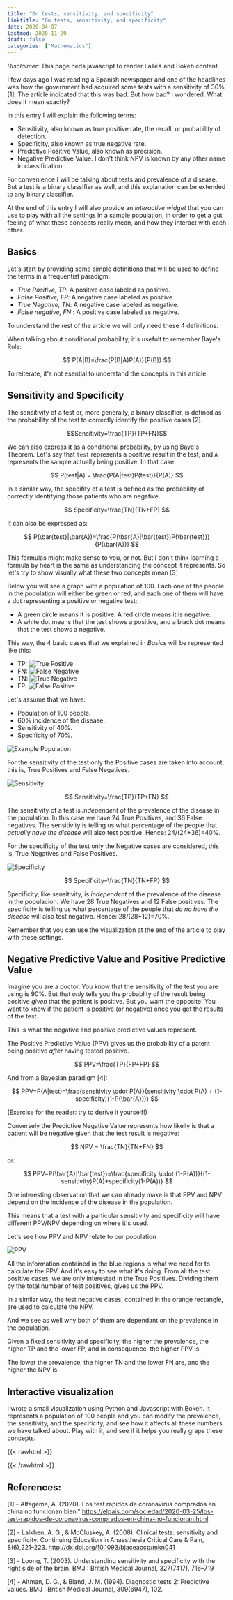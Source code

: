 ```yaml
---
title: "On tests, sensitivity, and specificity"
linktitle: "On tests, sensitivity, and specificity"
date: 2020-04-07
lastmod: 2020-11-29
draft: false
categories: ["Mathematics"]
---
```

*Disclaimer*: This page neds javascript to render LaTeX and Bokeh content.

I few days ago I was reading a Spanish newspaper and one of the headlines was how the government had acquired some tests with a sensitivity of 30% [1]. The article indicated that this was bad. But how bad? I wondered. What does it mean exactly?

In this entry I will explain the following terms:

- Sensitivity, also known as true positive rate, the recall, or probability of detection.
- Specificity, also known as true negative rate.
- Predictive Positive Value, also known as precision.
- Negative Predictive Value. I don't think NPV is known by any other name in classification.

For convenience I will be talking about tests and prevalence of a disease. But a test is a binary classifier as well, and this explanation can be extended to any binary classifier.

At the end of this entry I will also provide an *interactive widget* that you can use to play with all the settings in a sample population, in order to get a gut feeling of what these concepts really mean, and how they interact with each other.

## Basics

Let's start by providing some simple definitions that will be used to define the terms in a frequentist paradigm:

- *True Positive, TP*: A positive case labeled as positive.
- *False Positive,  FP*: A negative case labeled as positive.
- *True Negative, TN*: A negative case labeled as negative.
- *False negative, FN* : A positive case labeled as negative.

To understand the rest of the article we will only need these 4 definitions.

When talking about conditional probability, it's usefult to remember Baye's Rule:

$$ P(A|B)=\frac{P(B|A)P(A)}{P(B)} $$

To reiterate, it's not esential to understand the concepts in this article.

## Sensitivity and Specificity

The sensitivity of a test or, more generally, a binary classifier, is defined as the probability of the test to correctly identify the positive cases [2].

$$Sensitivity=\frac{TP}{TP+FN}$$

We can also express it as a conditional probability, by using Baye's Theorem. Let's say that `test` represents a positive result in the test, and `A` represents the sample actually being positive. In that case:

$$ P(test|A) = \frac{P(A|test)P(test)}{P(A)} $$

In a similar way, the specifity of a test is defined as the probability of correctly identifying those patients who are negative.

$$ Specificity=\frac{TN}{TN+FP} $$

It can also be expressed as:

$$ P(\bar{test}|\bar{A})=\frac{P(\bar{A}|\bar{test})P(\bar{test})}{P(\bar{A})} $$

This formulas might make sense to you, or not. But I don't think learning a formula by heart is the same as understanding the concept it represents. So let's try to show visually what these two concepts mean [3]

Below you will see a graph with a population of 100. Each one of the people in the population will either be green or red, and each one of them will have a dot representing a positive or negative test:

- A green circle means it is positive. A red circle means it is negative.
- A white dot means that the test shows a positive, and a black dot means that the test shows a negative.

This way, the 4 basic cases that we explained in *Basics* will be represented like this:

- TP: ![True Positive](/img/2020/TP.png)
- FN: ![False Negative](/img/2020/FN.png)
- TN: ![True Negative](/img/2020/TN.png)
- FP: ![False Positive](/img/2020/FP.png)

Let's assume that we have:

- Population of 100 people.
- 60% incidence of the disease.
- Sensitivity of 40%.
- Specificity of 70%.

![Example Population](/img/2020/example_population.png)

For the sensitivity of the test only the Positive cases are taken into account, this is, True Positives and False Negatives.

![Sensitivity](/img/2020/sensitivity.png)

$$ Sensitivity=\frac{TP}{TP+FN} $$

The sensitivity of a test is *independent* of the prevalence of the disease in the population. In this case we have 24 True Positives, and 36 False negatives. The sensitivity is telling us what percentage of the people that *actually have the disease* will also test positive. Hence: 24/(24+36)=40%.

For the specificity of the test only the Negative cases are considered, this is, True Negatives and False Positives.

![Specificity](/img/2020/specificity.png)

$$ Specificity=\frac{TN}{TN+FP} $$

Specificity, like sensitivity, is *independent* of the prevalence of the disease in the populacion. We have 28 True Negatives and 12 False positives. The specificity is telling us what percentage of the people that *do no have the disease* will also test negative. Hence: 28/(28+12)=70%.

Remember that you can use the visualization at the end of the article to play with these settings.

## Negative Predictive Value and Positive Predictive Value

Imagine you are a doctor. You know that the sensitivity of the test you are using is 90%. But that *only* tells you the probablity of the result being positive *given* that the patient is positive. But you want the opposite! You want to know if the patient is positive (or negative) once you get the results of the test. 

This is what the negative and positive predictive values represent.

The Positive Predictive Value (PPV) gives us the probability of a patent being positive *after* having tested positive.

$$ PPV=\frac{TP}{FP+FP} $$

And from a Bayesian paradigm [4]:

$$ PPV=P(A|test)=\frac{sensitivity \cdot P(A)}{sensitivity \cdot P(A) + (1-specificity)(1-P(\bar{A}))} $$

(Exercise for the reader: try to derive it yourself!)

Conversely the Predictive Negative Value represents how likelly is that a patient will be negative given that the test result is negative:

$$ NPV = \frac{TN}{TN+FN} $$

or:

$$ PPV=P(\bar{A}|\bar{test})=\frac{specificity \cdot (1-P(A))}{(1-sensitivity)P(A)+specificity(1-P(A))} $$

One interesting observation that we can already make is that PPV and NPV depend on the incidence of the disease in the population.

This means that a test with a particular sensitivity and specificity will have different PPV/NPV depending on where it's used.

Let's see how PPV and NPV relate to our population

![PPV](/img/2020/PPV.png)

All the information contained in the blue regions is what we need for to calculate the PPV. And it's easy to see what it's doing. From all the test positive cases, we are only interested in the True Positives. Dividing them by the total number of test positives, gives us the PPV.

In a similar way, the test negative cases, contained in the orange rectangle, are used to calculate the NPV.

And we see as well why both of them are dependant on the prevalence in the population.

Given a fixed sensitivity and specificity, the higher the prevalence, the higher TP and the lower FP, and in consequence, the higher PPV is.

The lower the prevalence, the higher TN and the lower FN are, and the higher the NPV is.

## Interactive visualization

I wrote a small visualization using Python and Javascript with Bokeh. It represents a population of 100 people and you can modify the prevalence, the sensitivity, and the specificity, and see how it affects all these numbers we have talked about. Play with it, and see if it helps you really graps these concepts.

{{< rawhtml >}}
<script src="https://cdn.bokeh.org/bokeh/release/bokeh-2.0.1.min.js"
        crossorigin="anonymous"></script>
<script src="https://cdn.bokeh.org/bokeh/release/bokeh-widgets-2.0.1.min.js"
        crossorigin="anonymous"></script>
<script src="https://cdn.bokeh.org/bokeh/release/bokeh-tables-2.0.1.min.js"
        crossorigin="anonymous"></script>
		
<script type="text/javascript">

    (function() {
          var fn = function() {
            Bokeh.safely(function() {
              (function(root) {
                function embed_document(root) {
                  
                var docs_json = '{&quot;d3092d28-506f-4eaf-bcf8-db53a2d12ab0&quot;:{&quot;roots&quot;:{&quot;references&quot;:[{&quot;attributes&quot;:{&quot;text&quot;:&quot;TP = 50 \\t FP = 0&quot;},&quot;id&quot;:&quot;1072&quot;,&quot;type&quot;:&quot;PreText&quot;},{&quot;attributes&quot;:{&quot;bottom_units&quot;:&quot;screen&quot;,&quot;fill_alpha&quot;:0.5,&quot;fill_color&quot;:&quot;lightgrey&quot;,&quot;left_units&quot;:&quot;screen&quot;,&quot;level&quot;:&quot;overlay&quot;,&quot;line_alpha&quot;:1.0,&quot;line_color&quot;:&quot;black&quot;,&quot;line_dash&quot;:[4,4],&quot;line_width&quot;:2,&quot;render_mode&quot;:&quot;css&quot;,&quot;right_units&quot;:&quot;screen&quot;,&quot;top_units&quot;:&quot;screen&quot;},&quot;id&quot;:&quot;1030&quot;,&quot;type&quot;:&quot;BoxAnnotation&quot;},{&quot;attributes&quot;:{&quot;children&quot;:[{&quot;id&quot;:&quot;1007&quot;},{&quot;id&quot;:&quot;1070&quot;},{&quot;id&quot;:&quot;1068&quot;},{&quot;id&quot;:&quot;1069&quot;}]},&quot;id&quot;:&quot;1079&quot;,&quot;type&quot;:&quot;Column&quot;},{&quot;attributes&quot;:{&quot;text&quot;:&quot;TN = 50 \\t FN = 0&quot;},&quot;id&quot;:&quot;1073&quot;,&quot;type&quot;:&quot;PreText&quot;},{&quot;attributes&quot;:{&quot;fill_color&quot;:{&quot;value&quot;:&quot;lightgreen&quot;},&quot;line_color&quot;:{&quot;value&quot;:&quot;lightgreen&quot;},&quot;radius&quot;:{&quot;units&quot;:&quot;data&quot;,&quot;value&quot;:0.45},&quot;x&quot;:{&quot;field&quot;:&quot;x_values&quot;},&quot;y&quot;:{&quot;field&quot;:&quot;y_values&quot;}},&quot;id&quot;:&quot;1039&quot;,&quot;type&quot;:&quot;Circle&quot;},{&quot;attributes&quot;:{&quot;fill_color&quot;:{&quot;value&quot;:&quot;white&quot;},&quot;line_color&quot;:{&quot;value&quot;:&quot;white&quot;},&quot;radius&quot;:{&quot;units&quot;:&quot;data&quot;,&quot;value&quot;:0.1},&quot;x&quot;:{&quot;field&quot;:&quot;x_values&quot;},&quot;y&quot;:{&quot;field&quot;:&quot;y_values&quot;}},&quot;id&quot;:&quot;1049&quot;,&quot;type&quot;:&quot;Circle&quot;},{&quot;attributes&quot;:{&quot;text&quot;:&quot;PPV = 1 \\t NPV = 1&quot;},&quot;id&quot;:&quot;1074&quot;,&quot;type&quot;:&quot;PreText&quot;},{&quot;attributes&quot;:{},&quot;id&quot;:&quot;1089&quot;,&quot;type&quot;:&quot;Selection&quot;},{&quot;attributes&quot;:{&quot;data_source&quot;:{&quot;id&quot;:&quot;1002&quot;},&quot;glyph&quot;:{&quot;id&quot;:&quot;1044&quot;},&quot;hover_glyph&quot;:null,&quot;muted_glyph&quot;:null,&quot;nonselection_glyph&quot;:{&quot;id&quot;:&quot;1045&quot;},&quot;selection_glyph&quot;:null,&quot;view&quot;:{&quot;id&quot;:&quot;1047&quot;}},&quot;id&quot;:&quot;1046&quot;,&quot;type&quot;:&quot;GlyphRenderer&quot;},{&quot;attributes&quot;:{&quot;args&quot;:{&quot;source_negative&quot;:{&quot;id&quot;:&quot;1002&quot;},&quot;source_positive&quot;:{&quot;id&quot;:&quot;1001&quot;}},&quot;code&quot;:&quot;\\n    // If you are reading this, I know I know, it&#x27;s not pretty.\\n    // I was going to rewrite it once I made sure it&#x27;s working. But you know \\n    // how it goes...\\n    var pos_data = source_positive.data;\\n    var neg_data = source_negative.data;\\n    var positives = cb_obj.value;\\n    pos_data[&#x27;x_values&#x27;]=[];\\n    pos_data[&#x27;y_values&#x27;]=[];\\n    var pos_quotient = Math.floor(positives/10);\\n    var pos_remainder = positives % 10;\\n    var row;\\n    var col;\\n    for (row=0; row&lt;pos_quotient; row++){\\n        for (col=0; col&lt;10; col++){\\n            pos_data[&#x27;x_values&#x27;].push(col)\\n        }\\n    }\\n    for (col=0; col&lt;pos_quotient; col++){\\n        for (row=0; row&lt;10; row++){\\n            pos_data[&#x27;y_values&#x27;].push(col)\\n        }\\n    }\\n    for (col=0; col&lt;pos_remainder; col++){\\n        pos_data[&#x27;x_values&#x27;].push(col)\\n        pos_data[&#x27;y_values&#x27;].push(pos_quotient)\\n    }\\n    neg_data[&#x27;x_values&#x27;]=[];\\n    neg_data[&#x27;y_values&#x27;]=[];\\n    var negatives = 100 - positives;\\n    var neg_quotient = Math.floor(negatives/10);\\n    var neg_remainder = negatives % 10;\\n    for (row=0; row&lt;neg_quotient; row++){\\n        for (col=0; col&lt;10; col++){\\n            neg_data[&#x27;x_values&#x27;].push(col)\\n        }\\n    }\\n    for (col=10-neg_quotient; col&lt;10; col++){\\n        for (row=0; row&lt;10; row++){\\n            neg_data[&#x27;y_values&#x27;].push(col)\\n        }\\n    }\\n    for (col=10-neg_remainder; col&lt;10; col++){\\n        neg_data[&#x27;x_values&#x27;].push(col)\\n        neg_data[&#x27;y_values&#x27;].push(9-neg_quotient)\\n    }\\n    source_positive.change.emit();\\n    source_negative.change.emit();\\n&quot;},&quot;id&quot;:&quot;1075&quot;,&quot;type&quot;:&quot;CustomJS&quot;},{&quot;attributes&quot;:{},&quot;id&quot;:&quot;1010&quot;,&quot;type&quot;:&quot;DataRange1d&quot;},{&quot;attributes&quot;:{},&quot;id&quot;:&quot;1014&quot;,&quot;type&quot;:&quot;LinearScale&quot;},{&quot;attributes&quot;:{},&quot;id&quot;:&quot;1087&quot;,&quot;type&quot;:&quot;BasicTickFormatter&quot;},{&quot;attributes&quot;:{&quot;below&quot;:[{&quot;id&quot;:&quot;1016&quot;}],&quot;center&quot;:[{&quot;id&quot;:&quot;1019&quot;},{&quot;id&quot;:&quot;1023&quot;}],&quot;left&quot;:[{&quot;id&quot;:&quot;1020&quot;}],&quot;renderers&quot;:[{&quot;id&quot;:&quot;1041&quot;},{&quot;id&quot;:&quot;1046&quot;},{&quot;id&quot;:&quot;1051&quot;},{&quot;id&quot;:&quot;1056&quot;},{&quot;id&quot;:&quot;1061&quot;},{&quot;id&quot;:&quot;1066&quot;}],&quot;title&quot;:{&quot;id&quot;:&quot;1083&quot;},&quot;toolbar&quot;:{&quot;id&quot;:&quot;1031&quot;},&quot;x_range&quot;:{&quot;id&quot;:&quot;1008&quot;},&quot;x_scale&quot;:{&quot;id&quot;:&quot;1012&quot;},&quot;y_range&quot;:{&quot;id&quot;:&quot;1010&quot;},&quot;y_scale&quot;:{&quot;id&quot;:&quot;1014&quot;}},&quot;id&quot;:&quot;1007&quot;,&quot;subtype&quot;:&quot;Figure&quot;,&quot;type&quot;:&quot;Plot&quot;},{&quot;attributes&quot;:{&quot;args&quot;:{&quot;slider_sensitivity&quot;:{&quot;id&quot;:&quot;1068&quot;},&quot;source_false_negatives&quot;:{&quot;id&quot;:&quot;1004&quot;},&quot;source_positive&quot;:{&quot;id&quot;:&quot;1001&quot;},&quot;source_true_positives&quot;:{&quot;id&quot;:&quot;1003&quot;}},&quot;code&quot;:&quot;\\n    var pos_data = source_positive.data;\\n    var test_pos_data = source_true_positives.data;\\n    var test_neg_data = source_false_negatives.data;\\n    var sensitivity = slider_sensitivity.value;\\n    test_pos_data[&#x27;x_values&#x27;]=[];\\n    test_pos_data[&#x27;y_values&#x27;]=[];\\n    test_neg_data[&#x27;x_values&#x27;]=[];\\n    test_neg_data[&#x27;y_values&#x27;]=[];\\n    var num_true_positives = Math.floor(pos_data[&#x27;x_values&#x27;].length * sensitivity);\\n    var num_positives = pos_data[&#x27;x_values&#x27;].length;\\n    var idx;\\n    var row=0;\\n    var col=0;\\n    for (idx=0;idx&lt;num_positives; idx++){\\n        if (idx&lt;num_true_positives) {\\n            test_pos_data[&#x27;x_values&#x27;].push(col)\\n            test_pos_data[&#x27;y_values&#x27;].push(row)\\n        } else {\\n            test_neg_data[&#x27;x_values&#x27;].push(col)\\n            test_neg_data[&#x27;y_values&#x27;].push(row)\\n        }\\n        col = col + 1;\\n        if (col == 10) {\\n            col =0\\n            row = row+1\\n        }\\n    }\\n    source_true_positives.change.emit();\\n    source_false_negatives.change.emit();\\n&quot;},&quot;id&quot;:&quot;1076&quot;,&quot;type&quot;:&quot;CustomJS&quot;},{&quot;attributes&quot;:{&quot;children&quot;:[{&quot;id&quot;:&quot;1079&quot;},{&quot;id&quot;:&quot;1080&quot;}]},&quot;id&quot;:&quot;1081&quot;,&quot;type&quot;:&quot;Row&quot;},{&quot;attributes&quot;:{},&quot;id&quot;:&quot;1012&quot;,&quot;type&quot;:&quot;LinearScale&quot;},{&quot;attributes&quot;:{},&quot;id&quot;:&quot;1090&quot;,&quot;type&quot;:&quot;UnionRenderers&quot;},{&quot;attributes&quot;:{},&quot;id&quot;:&quot;1017&quot;,&quot;type&quot;:&quot;BasicTicker&quot;},{&quot;attributes&quot;:{&quot;source&quot;:{&quot;id&quot;:&quot;1002&quot;}},&quot;id&quot;:&quot;1047&quot;,&quot;type&quot;:&quot;CDSView&quot;},{&quot;attributes&quot;:{&quot;formatter&quot;:{&quot;id&quot;:&quot;1085&quot;},&quot;ticker&quot;:{&quot;id&quot;:&quot;1017&quot;}},&quot;id&quot;:&quot;1016&quot;,&quot;type&quot;:&quot;LinearAxis&quot;},{&quot;attributes&quot;:{},&quot;id&quot;:&quot;1091&quot;,&quot;type&quot;:&quot;Selection&quot;},{&quot;attributes&quot;:{&quot;fill_alpha&quot;:{&quot;value&quot;:0.1},&quot;fill_color&quot;:{&quot;value&quot;:&quot;red&quot;},&quot;line_alpha&quot;:{&quot;value&quot;:0.1},&quot;line_color&quot;:{&quot;value&quot;:&quot;red&quot;},&quot;radius&quot;:{&quot;units&quot;:&quot;data&quot;,&quot;value&quot;:0.45},&quot;x&quot;:{&quot;field&quot;:&quot;x_values&quot;},&quot;y&quot;:{&quot;field&quot;:&quot;y_values&quot;}},&quot;id&quot;:&quot;1045&quot;,&quot;type&quot;:&quot;Circle&quot;},{&quot;attributes&quot;:{},&quot;id&quot;:&quot;1092&quot;,&quot;type&quot;:&quot;UnionRenderers&quot;},{&quot;attributes&quot;:{&quot;data&quot;:{&quot;x_values&quot;:[],&quot;y_values&quot;:[]},&quot;selected&quot;:{&quot;id&quot;:&quot;1095&quot;},&quot;selection_policy&quot;:{&quot;id&quot;:&quot;1096&quot;}},&quot;id&quot;:&quot;1006&quot;,&quot;type&quot;:&quot;ColumnDataSource&quot;},{&quot;attributes&quot;:{&quot;data_source&quot;:{&quot;id&quot;:&quot;1003&quot;},&quot;glyph&quot;:{&quot;id&quot;:&quot;1049&quot;},&quot;hover_glyph&quot;:null,&quot;muted_glyph&quot;:null,&quot;nonselection_glyph&quot;:{&quot;id&quot;:&quot;1050&quot;},&quot;selection_glyph&quot;:null,&quot;view&quot;:{&quot;id&quot;:&quot;1052&quot;}},&quot;id&quot;:&quot;1051&quot;,&quot;type&quot;:&quot;GlyphRenderer&quot;},{&quot;attributes&quot;:{},&quot;id&quot;:&quot;1093&quot;,&quot;type&quot;:&quot;Selection&quot;},{&quot;attributes&quot;:{&quot;fill_color&quot;:{&quot;value&quot;:&quot;white&quot;},&quot;line_color&quot;:{&quot;value&quot;:&quot;white&quot;},&quot;radius&quot;:{&quot;units&quot;:&quot;data&quot;,&quot;value&quot;:0.1},&quot;x&quot;:{&quot;field&quot;:&quot;x_values&quot;},&quot;y&quot;:{&quot;field&quot;:&quot;y_values&quot;}},&quot;id&quot;:&quot;1054&quot;,&quot;type&quot;:&quot;Circle&quot;},{&quot;attributes&quot;:{&quot;data_source&quot;:{&quot;id&quot;:&quot;1005&quot;},&quot;glyph&quot;:{&quot;id&quot;:&quot;1064&quot;},&quot;hover_glyph&quot;:null,&quot;muted_glyph&quot;:null,&quot;nonselection_glyph&quot;:{&quot;id&quot;:&quot;1065&quot;},&quot;selection_glyph&quot;:null,&quot;view&quot;:{&quot;id&quot;:&quot;1067&quot;}},&quot;id&quot;:&quot;1066&quot;,&quot;type&quot;:&quot;GlyphRenderer&quot;},{&quot;attributes&quot;:{},&quot;id&quot;:&quot;1094&quot;,&quot;type&quot;:&quot;UnionRenderers&quot;},{&quot;attributes&quot;:{},&quot;id&quot;:&quot;1021&quot;,&quot;type&quot;:&quot;BasicTicker&quot;},{&quot;attributes&quot;:{&quot;axis&quot;:{&quot;id&quot;:&quot;1016&quot;},&quot;ticker&quot;:null},&quot;id&quot;:&quot;1019&quot;,&quot;type&quot;:&quot;Grid&quot;},{&quot;attributes&quot;:{},&quot;id&quot;:&quot;1095&quot;,&quot;type&quot;:&quot;Selection&quot;},{&quot;attributes&quot;:{&quot;source&quot;:{&quot;id&quot;:&quot;1003&quot;}},&quot;id&quot;:&quot;1052&quot;,&quot;type&quot;:&quot;CDSView&quot;},{&quot;attributes&quot;:{&quot;axis&quot;:{&quot;id&quot;:&quot;1020&quot;},&quot;dimension&quot;:1,&quot;ticker&quot;:null},&quot;id&quot;:&quot;1023&quot;,&quot;type&quot;:&quot;Grid&quot;},{&quot;attributes&quot;:{&quot;args&quot;:{&quot;slider_population&quot;:{&quot;id&quot;:&quot;1070&quot;},&quot;source_false_negatives&quot;:{&quot;id&quot;:&quot;1004&quot;},&quot;source_false_positives&quot;:{&quot;id&quot;:&quot;1006&quot;},&quot;source_true_negatives&quot;:{&quot;id&quot;:&quot;1005&quot;},&quot;source_true_positives&quot;:{&quot;id&quot;:&quot;1003&quot;},&quot;textPN&quot;:{&quot;id&quot;:&quot;1071&quot;},&quot;textPPVNPV&quot;:{&quot;id&quot;:&quot;1074&quot;},&quot;textTNFN&quot;:{&quot;id&quot;:&quot;1073&quot;},&quot;textTPFP&quot;:{&quot;id&quot;:&quot;1072&quot;}},&quot;code&quot;:&quot;\\n    var positives = slider_population.value;\\n    var negatives = 100 - positives;\\n    var TP = source_true_positives.data[&#x27;x_values&#x27;].length;\\n    var FP = source_false_positives.data[&#x27;x_values&#x27;].length;\\n    var TN = source_true_negatives.data[&#x27;x_values&#x27;].length;\\n    var FN = source_false_negatives.data[&#x27;x_values&#x27;].length;\\n    var PPV = (parseFloat(TP)/(TP+FP)).toFixed(2);\\n    var NPV = (parseFloat(TN)/(TN+FN)).toFixed(2);\\n    textPN.text = \\&quot;\\&quot;.concat(\\&quot;Positives = \\&quot;, positives.toString(),\\&quot;\\t\\&quot;,\\&quot;Negatives = \\&quot;,negatives.toString());\\n    textTPFP.text = \\&quot;\\&quot;.concat(\\&quot;TP = \\&quot;, TP.toString(), \\&quot;\\t\\&quot;, \\&quot;FP = \\&quot;, FP.toString());\\n    textTNFN.text = \\&quot;\\&quot;.concat(\\&quot;TN = \\&quot;, TN.toString(), \\&quot;\\t\\&quot;, \\&quot;FN = \\&quot;, FN.toString());\\n    textPPVNPV.text = \\&quot;\\&quot;.concat(\\&quot;PPV = \\&quot;, PPV.toString(), \\&quot;\\t\\&quot;, \\&quot;NPV = \\&quot;, NPV.toString());\\n&quot;},&quot;id&quot;:&quot;1078&quot;,&quot;type&quot;:&quot;CustomJS&quot;},{&quot;attributes&quot;:{},&quot;id&quot;:&quot;1096&quot;,&quot;type&quot;:&quot;UnionRenderers&quot;},{&quot;attributes&quot;:{&quot;formatter&quot;:{&quot;id&quot;:&quot;1087&quot;},&quot;ticker&quot;:{&quot;id&quot;:&quot;1021&quot;}},&quot;id&quot;:&quot;1020&quot;,&quot;type&quot;:&quot;LinearAxis&quot;},{&quot;attributes&quot;:{&quot;fill_alpha&quot;:{&quot;value&quot;:0.1},&quot;fill_color&quot;:{&quot;value&quot;:&quot;white&quot;},&quot;line_alpha&quot;:{&quot;value&quot;:0.1},&quot;line_color&quot;:{&quot;value&quot;:&quot;white&quot;},&quot;radius&quot;:{&quot;units&quot;:&quot;data&quot;,&quot;value&quot;:0.1},&quot;x&quot;:{&quot;field&quot;:&quot;x_values&quot;},&quot;y&quot;:{&quot;field&quot;:&quot;y_values&quot;}},&quot;id&quot;:&quot;1050&quot;,&quot;type&quot;:&quot;Circle&quot;},{&quot;attributes&quot;:{},&quot;id&quot;:&quot;1097&quot;,&quot;type&quot;:&quot;Selection&quot;},{&quot;attributes&quot;:{&quot;data_source&quot;:{&quot;id&quot;:&quot;1006&quot;},&quot;glyph&quot;:{&quot;id&quot;:&quot;1054&quot;},&quot;hover_glyph&quot;:null,&quot;muted_glyph&quot;:null,&quot;nonselection_glyph&quot;:{&quot;id&quot;:&quot;1055&quot;},&quot;selection_glyph&quot;:null,&quot;view&quot;:{&quot;id&quot;:&quot;1057&quot;}},&quot;id&quot;:&quot;1056&quot;,&quot;type&quot;:&quot;GlyphRenderer&quot;},{&quot;attributes&quot;:{},&quot;id&quot;:&quot;1098&quot;,&quot;type&quot;:&quot;UnionRenderers&quot;},{&quot;attributes&quot;:{&quot;fill_color&quot;:{&quot;value&quot;:&quot;black&quot;},&quot;radius&quot;:{&quot;units&quot;:&quot;data&quot;,&quot;value&quot;:0.1},&quot;x&quot;:{&quot;field&quot;:&quot;x_values&quot;},&quot;y&quot;:{&quot;field&quot;:&quot;y_values&quot;}},&quot;id&quot;:&quot;1059&quot;,&quot;type&quot;:&quot;Circle&quot;},{&quot;attributes&quot;:{&quot;source&quot;:{&quot;id&quot;:&quot;1001&quot;}},&quot;id&quot;:&quot;1042&quot;,&quot;type&quot;:&quot;CDSView&quot;},{&quot;attributes&quot;:{&quot;fill_color&quot;:{&quot;value&quot;:&quot;black&quot;},&quot;radius&quot;:{&quot;units&quot;:&quot;data&quot;,&quot;value&quot;:0.1},&quot;x&quot;:{&quot;field&quot;:&quot;x_values&quot;},&quot;y&quot;:{&quot;field&quot;:&quot;y_values&quot;}},&quot;id&quot;:&quot;1064&quot;,&quot;type&quot;:&quot;Circle&quot;},{&quot;attributes&quot;:{},&quot;id&quot;:&quot;1099&quot;,&quot;type&quot;:&quot;Selection&quot;},{&quot;attributes&quot;:{&quot;fill_color&quot;:{&quot;value&quot;:&quot;red&quot;},&quot;line_color&quot;:{&quot;value&quot;:&quot;red&quot;},&quot;radius&quot;:{&quot;units&quot;:&quot;data&quot;,&quot;value&quot;:0.45},&quot;x&quot;:{&quot;field&quot;:&quot;x_values&quot;},&quot;y&quot;:{&quot;field&quot;:&quot;y_values&quot;}},&quot;id&quot;:&quot;1044&quot;,&quot;type&quot;:&quot;Circle&quot;},{&quot;attributes&quot;:{},&quot;id&quot;:&quot;1008&quot;,&quot;type&quot;:&quot;DataRange1d&quot;},{&quot;attributes&quot;:{},&quot;id&quot;:&quot;1100&quot;,&quot;type&quot;:&quot;UnionRenderers&quot;},{&quot;attributes&quot;:{&quot;source&quot;:{&quot;id&quot;:&quot;1006&quot;}},&quot;id&quot;:&quot;1057&quot;,&quot;type&quot;:&quot;CDSView&quot;},{&quot;attributes&quot;:{&quot;data_source&quot;:{&quot;id&quot;:&quot;1001&quot;},&quot;glyph&quot;:{&quot;id&quot;:&quot;1039&quot;},&quot;hover_glyph&quot;:null,&quot;muted_glyph&quot;:null,&quot;nonselection_glyph&quot;:{&quot;id&quot;:&quot;1040&quot;},&quot;selection_glyph&quot;:null,&quot;view&quot;:{&quot;id&quot;:&quot;1042&quot;}},&quot;id&quot;:&quot;1041&quot;,&quot;type&quot;:&quot;GlyphRenderer&quot;},{&quot;attributes&quot;:{},&quot;id&quot;:&quot;1024&quot;,&quot;type&quot;:&quot;PanTool&quot;},{&quot;attributes&quot;:{&quot;data&quot;:{&quot;x_values&quot;:[0,1,2,3,4,5,6,7,8,9,0,1,2,3,4,5,6,7,8,9,0,1,2,3,4,5,6,7,8,9,0,1,2,3,4,5,6,7,8,9,0,1,2,3,4,5,6,7,8,9],&quot;y_values&quot;:[0,0,0,0,0,0,0,0,0,0,1,1,1,1,1,1,1,1,1,1,2,2,2,2,2,2,2,2,2,2,3,3,3,3,3,3,3,3,3,3,4,4,4,4,4,4,4,4,4,4]},&quot;selected&quot;:{&quot;id&quot;:&quot;1089&quot;},&quot;selection_policy&quot;:{&quot;id&quot;:&quot;1090&quot;}},&quot;id&quot;:&quot;1001&quot;,&quot;type&quot;:&quot;ColumnDataSource&quot;},{&quot;attributes&quot;:{&quot;fill_alpha&quot;:{&quot;value&quot;:0.1},&quot;fill_color&quot;:{&quot;value&quot;:&quot;white&quot;},&quot;line_alpha&quot;:{&quot;value&quot;:0.1},&quot;line_color&quot;:{&quot;value&quot;:&quot;white&quot;},&quot;radius&quot;:{&quot;units&quot;:&quot;data&quot;,&quot;value&quot;:0.1},&quot;x&quot;:{&quot;field&quot;:&quot;x_values&quot;},&quot;y&quot;:{&quot;field&quot;:&quot;y_values&quot;}},&quot;id&quot;:&quot;1055&quot;,&quot;type&quot;:&quot;Circle&quot;},{&quot;attributes&quot;:{&quot;data_source&quot;:{&quot;id&quot;:&quot;1004&quot;},&quot;glyph&quot;:{&quot;id&quot;:&quot;1059&quot;},&quot;hover_glyph&quot;:null,&quot;muted_glyph&quot;:null,&quot;nonselection_glyph&quot;:{&quot;id&quot;:&quot;1060&quot;},&quot;selection_glyph&quot;:null,&quot;view&quot;:{&quot;id&quot;:&quot;1062&quot;}},&quot;id&quot;:&quot;1061&quot;,&quot;type&quot;:&quot;GlyphRenderer&quot;},{&quot;attributes&quot;:{},&quot;id&quot;:&quot;1025&quot;,&quot;type&quot;:&quot;WheelZoomTool&quot;},{&quot;attributes&quot;:{&quot;data&quot;:{&quot;x_values&quot;:[],&quot;y_values&quot;:[]},&quot;selected&quot;:{&quot;id&quot;:&quot;1097&quot;},&quot;selection_policy&quot;:{&quot;id&quot;:&quot;1098&quot;}},&quot;id&quot;:&quot;1004&quot;,&quot;type&quot;:&quot;ColumnDataSource&quot;},{&quot;attributes&quot;:{&quot;overlay&quot;:{&quot;id&quot;:&quot;1030&quot;}},&quot;id&quot;:&quot;1026&quot;,&quot;type&quot;:&quot;BoxZoomTool&quot;},{&quot;attributes&quot;:{&quot;source&quot;:{&quot;id&quot;:&quot;1004&quot;}},&quot;id&quot;:&quot;1062&quot;,&quot;type&quot;:&quot;CDSView&quot;},{&quot;attributes&quot;:{},&quot;id&quot;:&quot;1027&quot;,&quot;type&quot;:&quot;SaveTool&quot;},{&quot;attributes&quot;:{},&quot;id&quot;:&quot;1028&quot;,&quot;type&quot;:&quot;ResetTool&quot;},{&quot;attributes&quot;:{&quot;children&quot;:[{&quot;id&quot;:&quot;1071&quot;},{&quot;id&quot;:&quot;1072&quot;},{&quot;id&quot;:&quot;1073&quot;},{&quot;id&quot;:&quot;1074&quot;}]},&quot;id&quot;:&quot;1080&quot;,&quot;type&quot;:&quot;Column&quot;},{&quot;attributes&quot;:{&quot;data&quot;:{&quot;x_values&quot;:[0,1,2,3,4,5,6,7,8,9,0,1,2,3,4,5,6,7,8,9,0,1,2,3,4,5,6,7,8,9,0,1,2,3,4,5,6,7,8,9,0,1,2,3,4,5,6,7,8,9],&quot;y_values&quot;:[5,5,5,5,5,5,5,5,5,5,6,6,6,6,6,6,6,6,6,6,7,7,7,7,7,7,7,7,7,7,8,8,8,8,8,8,8,8,8,8,9,9,9,9,9,9,9,9,9,9]},&quot;selected&quot;:{&quot;id&quot;:&quot;1099&quot;},&quot;selection_policy&quot;:{&quot;id&quot;:&quot;1100&quot;}},&quot;id&quot;:&quot;1005&quot;,&quot;type&quot;:&quot;ColumnDataSource&quot;},{&quot;attributes&quot;:{},&quot;id&quot;:&quot;1029&quot;,&quot;type&quot;:&quot;HelpTool&quot;},{&quot;attributes&quot;:{&quot;data&quot;:{&quot;x_values&quot;:[0,1,2,3,4,5,6,7,8,9,0,1,2,3,4,5,6,7,8,9,0,1,2,3,4,5,6,7,8,9,0,1,2,3,4,5,6,7,8,9,0,1,2,3,4,5,6,7,8,9],&quot;y_values&quot;:[5,5,5,5,5,5,5,5,5,5,6,6,6,6,6,6,6,6,6,6,7,7,7,7,7,7,7,7,7,7,8,8,8,8,8,8,8,8,8,8,9,9,9,9,9,9,9,9,9,9]},&quot;selected&quot;:{&quot;id&quot;:&quot;1091&quot;},&quot;selection_policy&quot;:{&quot;id&quot;:&quot;1092&quot;}},&quot;id&quot;:&quot;1002&quot;,&quot;type&quot;:&quot;ColumnDataSource&quot;},{&quot;attributes&quot;:{&quot;fill_alpha&quot;:{&quot;value&quot;:0.1},&quot;fill_color&quot;:{&quot;value&quot;:&quot;black&quot;},&quot;line_alpha&quot;:{&quot;value&quot;:0.1},&quot;radius&quot;:{&quot;units&quot;:&quot;data&quot;,&quot;value&quot;:0.1},&quot;x&quot;:{&quot;field&quot;:&quot;x_values&quot;},&quot;y&quot;:{&quot;field&quot;:&quot;y_values&quot;}},&quot;id&quot;:&quot;1060&quot;,&quot;type&quot;:&quot;Circle&quot;},{&quot;attributes&quot;:{&quot;end&quot;:1,&quot;format&quot;:&quot;0[.]00&quot;,&quot;js_property_callbacks&quot;:{&quot;change:value&quot;:[{&quot;id&quot;:&quot;1076&quot;},{&quot;id&quot;:&quot;1078&quot;}]},&quot;start&quot;:0,&quot;step&quot;:0.01,&quot;title&quot;:&quot;Sensitivity of test&quot;,&quot;value&quot;:1},&quot;id&quot;:&quot;1068&quot;,&quot;type&quot;:&quot;Slider&quot;},{&quot;attributes&quot;:{&quot;active_drag&quot;:&quot;auto&quot;,&quot;active_inspect&quot;:&quot;auto&quot;,&quot;active_multi&quot;:null,&quot;active_scroll&quot;:&quot;auto&quot;,&quot;active_tap&quot;:&quot;auto&quot;,&quot;tools&quot;:[{&quot;id&quot;:&quot;1024&quot;},{&quot;id&quot;:&quot;1025&quot;},{&quot;id&quot;:&quot;1026&quot;},{&quot;id&quot;:&quot;1027&quot;},{&quot;id&quot;:&quot;1028&quot;},{&quot;id&quot;:&quot;1029&quot;}]},&quot;id&quot;:&quot;1031&quot;,&quot;type&quot;:&quot;Toolbar&quot;},{&quot;attributes&quot;:{&quot;data&quot;:{&quot;x_values&quot;:[0,1,2,3,4,5,6,7,8,9,0,1,2,3,4,5,6,7,8,9,0,1,2,3,4,5,6,7,8,9,0,1,2,3,4,5,6,7,8,9,0,1,2,3,4,5,6,7,8,9],&quot;y_values&quot;:[0,0,0,0,0,0,0,0,0,0,1,1,1,1,1,1,1,1,1,1,2,2,2,2,2,2,2,2,2,2,3,3,3,3,3,3,3,3,3,3,4,4,4,4,4,4,4,4,4,4]},&quot;selected&quot;:{&quot;id&quot;:&quot;1093&quot;},&quot;selection_policy&quot;:{&quot;id&quot;:&quot;1094&quot;}},&quot;id&quot;:&quot;1003&quot;,&quot;type&quot;:&quot;ColumnDataSource&quot;},{&quot;attributes&quot;:{&quot;text&quot;:&quot;Positives = 50 \\t Negatives = 50 &quot;},&quot;id&quot;:&quot;1071&quot;,&quot;type&quot;:&quot;PreText&quot;},{&quot;attributes&quot;:{&quot;fill_alpha&quot;:{&quot;value&quot;:0.1},&quot;fill_color&quot;:{&quot;value&quot;:&quot;lightgreen&quot;},&quot;line_alpha&quot;:{&quot;value&quot;:0.1},&quot;line_color&quot;:{&quot;value&quot;:&quot;lightgreen&quot;},&quot;radius&quot;:{&quot;units&quot;:&quot;data&quot;,&quot;value&quot;:0.45},&quot;x&quot;:{&quot;field&quot;:&quot;x_values&quot;},&quot;y&quot;:{&quot;field&quot;:&quot;y_values&quot;}},&quot;id&quot;:&quot;1040&quot;,&quot;type&quot;:&quot;Circle&quot;},{&quot;attributes&quot;:{},&quot;id&quot;:&quot;1085&quot;,&quot;type&quot;:&quot;BasicTickFormatter&quot;},{&quot;attributes&quot;:{&quot;source&quot;:{&quot;id&quot;:&quot;1005&quot;}},&quot;id&quot;:&quot;1067&quot;,&quot;type&quot;:&quot;CDSView&quot;},{&quot;attributes&quot;:{&quot;fill_alpha&quot;:{&quot;value&quot;:0.1},&quot;fill_color&quot;:{&quot;value&quot;:&quot;black&quot;},&quot;line_alpha&quot;:{&quot;value&quot;:0.1},&quot;radius&quot;:{&quot;units&quot;:&quot;data&quot;,&quot;value&quot;:0.1},&quot;x&quot;:{&quot;field&quot;:&quot;x_values&quot;},&quot;y&quot;:{&quot;field&quot;:&quot;y_values&quot;}},&quot;id&quot;:&quot;1065&quot;,&quot;type&quot;:&quot;Circle&quot;},{&quot;attributes&quot;:{&quot;end&quot;:1,&quot;format&quot;:&quot;0[.]00&quot;,&quot;js_property_callbacks&quot;:{&quot;change:value&quot;:[{&quot;id&quot;:&quot;1077&quot;},{&quot;id&quot;:&quot;1078&quot;}]},&quot;start&quot;:0,&quot;step&quot;:0.01,&quot;title&quot;:&quot;Specificity of test&quot;,&quot;value&quot;:1},&quot;id&quot;:&quot;1069&quot;,&quot;type&quot;:&quot;Slider&quot;},{&quot;attributes&quot;:{&quot;text&quot;:&quot;&quot;},&quot;id&quot;:&quot;1083&quot;,&quot;type&quot;:&quot;Title&quot;},{&quot;attributes&quot;:{&quot;args&quot;:{&quot;slider_specificity&quot;:{&quot;id&quot;:&quot;1069&quot;},&quot;source_false_positives&quot;:{&quot;id&quot;:&quot;1006&quot;},&quot;source_negative&quot;:{&quot;id&quot;:&quot;1002&quot;},&quot;source_true_negatives&quot;:{&quot;id&quot;:&quot;1005&quot;}},&quot;code&quot;:&quot;\\n    var neg_data = source_negative.data;\\n    var test_pos_data = source_false_positives.data;\\n    var test_neg_data = source_true_negatives.data;\\n    var specificity = slider_specificity.value;\\n    test_pos_data[&#x27;x_values&#x27;]=[];\\n    test_pos_data[&#x27;y_values&#x27;]=[];\\n    test_neg_data[&#x27;x_values&#x27;]=[];\\n    test_neg_data[&#x27;y_values&#x27;]=[];\\n    var num_true_negatives = Math.floor(neg_data[&#x27;x_values&#x27;].length * specificity);\\n    var num_negatives = neg_data[&#x27;x_values&#x27;].length;\\n    var num_false_positives = num_negatives-num_true_negatives;\\n    var idx;\\n    var row=9;\\n    var col=9;\\n    for (idx=0;idx&lt;num_negatives; idx++){\\n        if (idx&lt;num_false_positives) {\\n            test_pos_data[&#x27;x_values&#x27;].push(col)\\n            test_pos_data[&#x27;y_values&#x27;].push(row)\\n        } else {\\n            test_neg_data[&#x27;x_values&#x27;].push(col)\\n            test_neg_data[&#x27;y_values&#x27;].push(row)\\n        }\\n        col = col - 1;\\n        if (col == -1) {\\n            col = 9\\n            row = row-1\\n        }\\n    }\\n    source_false_positives.change.emit();\\n    source_true_negatives.change.emit();\\n&quot;},&quot;id&quot;:&quot;1077&quot;,&quot;type&quot;:&quot;CustomJS&quot;},{&quot;attributes&quot;:{&quot;end&quot;:100,&quot;format&quot;:&quot;0[.]00&quot;,&quot;js_property_callbacks&quot;:{&quot;change:value&quot;:[{&quot;id&quot;:&quot;1075&quot;},{&quot;id&quot;:&quot;1076&quot;},{&quot;id&quot;:&quot;1077&quot;},{&quot;id&quot;:&quot;1078&quot;}]},&quot;start&quot;:0,&quot;title&quot;:&quot;Percentage of infected population&quot;,&quot;value&quot;:50},&quot;id&quot;:&quot;1070&quot;,&quot;type&quot;:&quot;Slider&quot;}],&quot;root_ids&quot;:[&quot;1081&quot;]},&quot;title&quot;:&quot;Bokeh Application&quot;,&quot;version&quot;:&quot;2.0.1&quot;}}';
                var render_items = [{"docid":"d3092d28-506f-4eaf-bcf8-db53a2d12ab0","root_ids":["1081"],"roots":{"1081":"1bfd456e-75ab-4994-a593-ac52950c63dd"}}];
                root.Bokeh.embed.embed_items(docs_json, render_items);
              
                }
                if (root.Bokeh !== undefined) {
                  embed_document(root);
                } else {
                  var attempts = 0;
                  var timer = setInterval(function(root) {
                    if (root.Bokeh !== undefined) {
                      clearInterval(timer);
                      embed_document(root);
                    } else {
                      attempts++;
                      if (attempts > 100) {
                        clearInterval(timer);
                        console.log("Bokeh: ERROR: Unable to run BokehJS code because BokehJS library is missing");
                      }
                    }
                  }, 10, root)
                }
              })(window);
            });
          };
          if (document.readyState != "loading") fn();
          else document.addEventListener("DOMContentLoaded", fn);
        })();

</script>

<div class="bk-root" id="1bfd456e-75ab-4994-a593-ac52950c63dd" data-root-id="1081"></div>
{{< /rawhtml >}}




## References:



[1] - Alfageme, A. (2020). Los test rapidos de coronavirus comprados en china no funcionan bien." https://elpais.com/sociedad/2020-03-25/los-test-rapidos-de-coronavirus-comprados-en-china-no-funcionan.html

[2] - Lalkhen, A. G., & McCluskey, A. (2008). Clinical tests: sensitivity and specificity. Continuing Education in Anaesthesia Critical Care \& Pain, 8(6),221–223. http://dx.doi.org/10.1093/bjaceaccp/mkn041

[3] - Loong, T. (2003). Understanding sensitivity and specificity with the right side of the brain. BMJ : British Medical Journal, 327(7417), 716–719

[4]  - Altman, D. G., & Bland, J. M. (1994). Diagnostic tests 2: Predictive values. BMJ : British Medical Journal, 309(6947), 102.

</Section>

